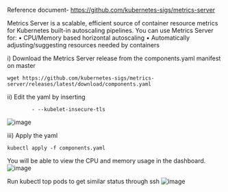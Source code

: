 Reference document- https://github.com/kubernetes-sigs/metrics-server

Metrics Server is a scalable, efficient source of container resource metrics for Kubernetes built-in autoscaling pipelines.
You can use Metrics Server for:
•	CPU/Memory based horizontal autoscaling
•	Automatically adjusting/suggesting resources needed by containers

i) Download the Metrics Server release from the components.yaml manifest on master
```
wget https://github.com/kubernetes-sigs/metrics-server/releases/latest/download/components.yaml
```
ii) Edit the yaml by inserting
```
        - --kubelet-insecure-tls
``` 
![image](https://user-images.githubusercontent.com/120251092/206851878-35d49932-b6dd-4569-9ea0-53a074528a75.png)

iii) Apply the yaml
```
kubectl apply -f components.yaml
```

You will be able to view the CPU and memory usage in the dashboard.
![image](https://user-images.githubusercontent.com/120251092/206851882-16272bc5-6b70-422f-be11-afad9cb4db0b.png)


Run kubectl top pods to get similar status through ssh
![image](https://user-images.githubusercontent.com/120251092/206851888-1b236b32-07a5-464b-b3ac-04e26abea25e.png)

	
